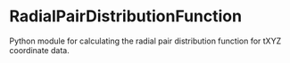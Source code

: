 RadialPairDistributionFunction
==============================

Python module for calculating the radial pair distribution function for tXYZ coordinate data.
